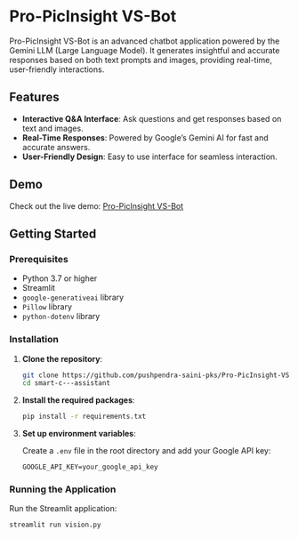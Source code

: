 # Pro-PicInsight VS-Bot

Pro-PicInsight VS-Bot is an advanced chatbot application powered by the Gemini LLM (Large Language Model). It generates insightful and accurate responses based on both text prompts and images, providing real-time, user-friendly interactions.

## Features

- **Interactive Q&A Interface**: Ask questions and get responses based on text and images.
- **Real-Time Responses**: Powered by Google’s Gemini AI for fast and accurate answers.
- **User-Friendly Design**: Easy to use interface for seamless interaction.

## Demo

Check out the live demo: [Pro-PicInsight VS-Bot](https://pro-picinsight-vs-bot-her2wzlhp28qzxmbokesl8.streamlit.app/)

## Getting Started

### Prerequisites

- Python 3.7 or higher
- Streamlit
- `google-generativeai` library
- `Pillow` library
- `python-dotenv` library

### Installation

1. **Clone the repository**:

    ```bash
    git clone https://github.com/pushpendra-saini-pks/Pro-PicInsight-VS-Bot.git
    cd smart-c---assistant
    ```

2. **Install the required packages**:

    ```bash
    pip install -r requirements.txt
    ```

3. **Set up environment variables**:

    Create a `.env` file in the root directory and add your Google API key:

    ```plaintext
    GOOGLE_API_KEY=your_google_api_key
    ```

### Running the Application

Run the Streamlit application:

```bash
streamlit run vision.py
